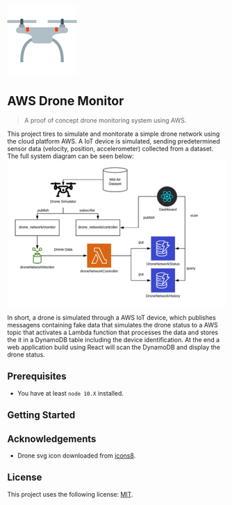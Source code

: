 <p align="left">
   <img src=".github/logo.svg" width="160"/>
</p>

# AWS Drone Monitor

> A proof of concept drone monitoring system using AWS.

This project tires to simulate and monitorate a simple drone network using the cloud platform AWS. A IoT device is simulated, sending predetermined sensor data (velocity, position, accelerometer) collected from a dataset. The full system diagram can be seen below:
 <img src=".github/diagram.png" />

In short, a drone is simulated through a AWS IoT device, which publishes messagens containing fake data that simulates the drone status to a AWS topic that activates a Lambda function that processes the data and stores the it in a DynamoDB table including the device identification. At the end a web application build using React will scan the DynamoDB and display the drone status.

## Prerequisites

* You have at least `node 10.X` installed.

## Getting Started

## Acknowledgements

* Drone svg icon downloaded  from [icons8](https://icons8.com/).

## License

This project uses the following license: [MIT](https://github.com/Davidsksilva/drone-network-dashboard/blob/master/LICENSE.md).
